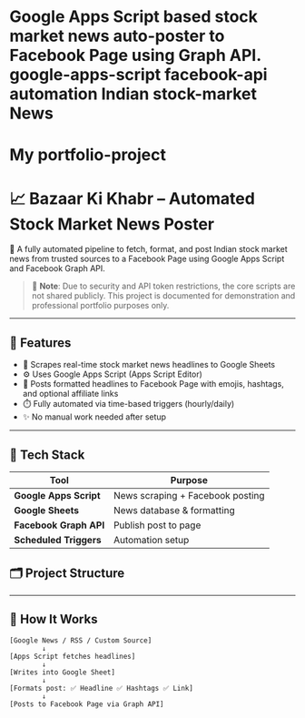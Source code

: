 # Google Apps Script based stock market news auto-poster to Facebook Page using Graph API. google-apps-script facebook-api automation Indian stock-market News
# My portfolio-project
# 📈 Bazaar Ki Khabr – Automated Stock Market News Poster

🚀 A fully automated pipeline to fetch, format, and post Indian stock market news from trusted sources to a Facebook Page using Google Apps Script and Facebook Graph API.

> 🔐 **Note**: Due to security and API token restrictions, the core scripts are not shared publicly. This project is documented for demonstration and professional portfolio purposes only.

---

## 📌 Features

- 📰 Scrapes real-time stock market news headlines to Google Sheets
- ⚙️ Uses Google Apps Script (Apps Script Editor)
- 📢 Posts formatted headlines to Facebook Page with emojis, hashtags, and optional affiliate links
- ⏱️ Fully automated via time-based triggers (hourly/daily)
- ✨ No manual work needed after setup

---

## 🔧 Tech Stack

| Tool | Purpose |
|------|---------|
| **Google Apps Script** | News scraping + Facebook posting |
| **Google Sheets** | News database & formatting |
| **Facebook Graph API** | Publish post to page |
| **Scheduled Triggers** | Automation setup |


## 🗂️ Project Structure

---

## 🧠 How It Works

```text
[Google News / RSS / Custom Source]
        ↓
[Apps Script fetches headlines]
        ↓
[Writes into Google Sheet]
        ↓
[Formats post: ✅ Headline ✅ Hashtags ✅ Link]
        ↓
[Posts to Facebook Page via Graph API]
